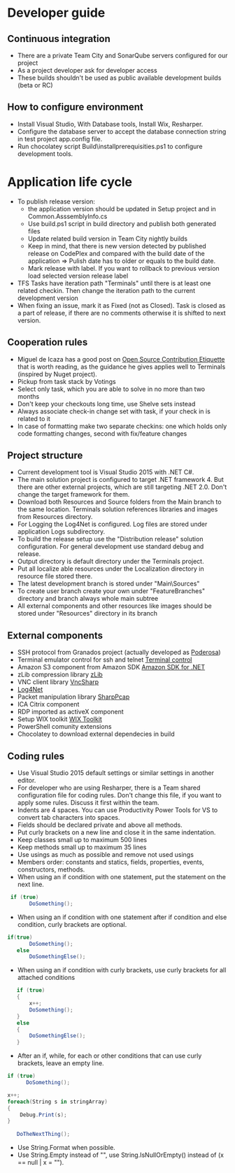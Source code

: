 # Developer guide
## Continuous integration
* There are a private Team City and SonarQube servers configured for our project 
* As a project developer ask for developer access
* These builds shouldn't be used as public available development builds (beta or RC)

## How to configure environment
* Install Visual Studio, With Database tools, Install Wix, Resharper.
* Configure the database server to accept the database connection string in test project app.config file.
* Run chocolatey script Build\installprerequisities.ps1 to configure development tools.

# Application life cycle
* To publish release version:
  * the application version should be updated in Setup project and in Common.AsssemblyInfo.cs
  * Use build.ps1 script in build directory and publish both generated files
  * Update related build version in Team City nightly builds
  * Keep in mind, that there is new version detected by published release on CodePlex and compared with the build date of the application =&gt; Pulish date has to older or equals to the build date.
  * Mark release with label. If you want to rollback to previous version load selected version release label
* TFS Tasks have iteration path &quot;Terminals&quot; until there is at least one related checkin. Then change the iteration path to the current development version
* When fixing an issue, mark it as Fixed (not as Closed). Task is closed as a part of release, if there are no comments otherwise it is shifted to next version.

## Cooperation rules
* Miguel de Icaza has a good post on [Open Source Contribution Etiquette](http://tirania.org/blog/archive/2010/Dec-31.html)
 that is worth reading, as the guidance he gives applies well to Terminals (inspired by Nuget project).
* Pickup from task stack by Votings
* Select only task, which you are able to solve in no more than two months
* Don't keep your checkouts long time, use Shelve sets instead
* Always associate check-in change set with task, if your check in is related to it
* In case of formatting make two separate checkins: one which holds only code formatting changes, second with fix/feature changes

## Project structure
* Current development tool is Visual Studio 2015 with .NET C#.
* The main solution project is configured to target .NET framework 4. But there are other external projects, which are still targeting .NET 2.0. Don't change the target framework for them.
* Download both Resources and Source folders from the Main branch to the same location. Terminals solution references libraries and images from Resources directory.
* For Logging the Log4Net is configured. Log files are stored under application Logs subdirectory.
* To build the release setup use the &quot;Distribution release&quot; solution configuration. For general development use standard debug and release.
* Output directory is default directory under the Terminals project.
* Put all localize able resources under the Localization directory in resource file stored there.
* The latest development branch is stored under &quot;Main\Sources&quot;
* To create user branch create your own under &quot;FeatureBranches&quot; directory and branch always whole main subtree
* All external components and other resources like images should be stored under &quot;Resources&quot; directory in its branch

## External components
* SSH protocol from Granados project (actually developed as [Poderosa](http://sourceforge.net/projects/poderosa/))
* Terminal emulator control for ssh and telnet [Terminal control](http://www.codeproject.com/KB/IP/Terminal_Control_Project.aspx)
* Amazon S3 component from Amazon SDK [Amazon SDK for .NET](http://aws.amazon.com/sdkfornet/)
* zLib compression library [zLib](http://www.componentace.com/)
* VNC client library [VncSharp](http://cdot.senecac.on.ca/projects/vncsharp/)
* [Log4Net](http://logging.apache.org/log4net/)
* Packet manipulation library [SharpPcap](http://www.tamirgal.com/blog/page/SharpPcap.aspx)
* ICA Citrix component
* RDP imported as activeX component
* Setup WIX toolkit [WIX Toolkit](http://WixToolSet.org)
* PowerShell comunity extensions
* Chocolatey to download external dependecies in build

## Coding rules
* Use Visual Studio 2015 default settings or similar settings in another editor.
* For developer who are using Resharper, there is a Team shared configuration file for coding rules. Don't change this file, if you want to apply some rules. Discuss it first within the team.
* Indents are 4 spaces. You can use Productivity Power Tools for VS to convert tab characters into spaces.
* Fields should be declared private and above all methods.
* Put curly brackets on a new line and close it in the same indentation.
* Keep classes small up to maximum 500 lines
* Keep methods small up to maximum 35 lines
* Use usings as much as possible and remove not used usings 
* Members order: constants and statics, fields, properties, events, constructors, methods.
* When using an if condition with one statement, put the statement on the next line.

```cs
 if (true)
       DoSomething();
```

* When using an if condition with one statement after if condition and else condition, curly brackets are optional.

```cs
if(true)
       DoSomething();
   else
       DoSomethingElse();
```

* When using an if condition with curly brackets, use curly brackets for all attached conditions

```cs
   if (true)
   {
       x++;
       DoSomething();
   }
   else
   {
       DoSomethingElse();
   }
```

* After an if, while, for each or other conditions that can use curly brackets, leave an empty line.

```cs
if (true)
      DoSomething();

x++;
foreach(String s in stringArray)
{
    Debug.Print(s);
}
   
   DoTheNextThing();
```

* Use String.Format when possible.
* Use String.Empty instead of "", use String.IsNullOrEmpty() instead of (x == null | x = "").
